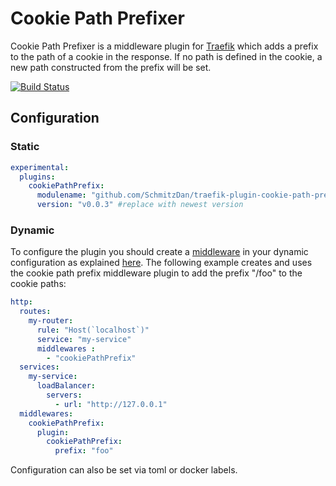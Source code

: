 # Cookie Path Prefixer

Cookie Path Prefixer is a middleware plugin for [Traefik](https://traefik.io) which adds a prefix to the path of a cookie in the response. If no path is defined in the cookie, a new path constructed from the prefix will be set.

[![Build Status](https://github.com/SchmitzDan/traefik-plugin-cookie-path-prefix/workflows/Main/badge.svg?branch=main)](https://github.com/SchmitzDan/traefik-plugin-cookie-path-prefix/actions)

## Configuration

### Static

```yaml
experimental:
  plugins:
    cookiePathPrefix:
      modulename: "github.com/SchmitzDan/traefik-plugin-cookie-path-prefix"
      version: "v0.0.3" #replace with newest version
```

### Dynamic

To configure the  plugin you should create a [middleware](https://docs.traefik.io/middlewares/overview/) in your dynamic configuration as explained [here](https://docs.traefik.io/middlewares/overview/). 
The following example creates and uses the cookie path prefix middleware plugin to add the prefix "/foo" to the cookie paths:

```yaml
http:
  routes:
    my-router:
      rule: "Host(`localhost`)"
      service: "my-service"
      middlewares : 
        - "cookiePathPrefix"
  services:
    my-service:
      loadBalancer:
        servers:
          - url: "http://127.0.0.1"
  middlewares:
    cookiePathPrefix:
      plugin:
        cookiePathPrefix:
          prefix: "foo"
```

Configuration can also be set via toml or docker labels.
